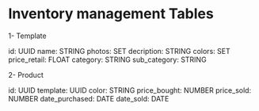 # Inventory management Tables


1- Template

id: UUID
name: STRING
photos: SET <UUID>
decription: STRING
colors: SET <STRING>
price_retail: FLOAT
category: STRING
sub_category: STRING

2- Product

id: UUID
template: UUID
color: STRING
price_bought: NUMBER
price_sold: NUMBER
date_purchased: DATE
date_sold: DATE